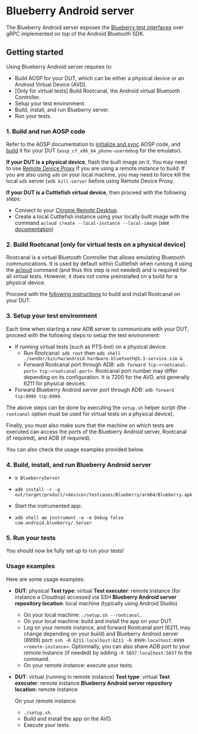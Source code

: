 # Blueberry Android server

The Blueberry Android server exposes the [Blueberry test interfaces](
go/blueberry-doc) over gRPC implemented on top of the Android Bluetooth SDK.

## Getting started

Using Blueberry Android server requires to:

* Build AOSP for your DUT, which can be either a physical device or an Android
  Virtual Device (AVD).
* [Only for virtual tests] Build Rootcanal, the Android
  virtual Bluetooth Controller.
* Setup your test environment.
* Build, install, and run Blueberry server.
* Run your tests.

### 1. Build and run AOSP code

Refer to the AOSP documentation to [initialize and sync](
https://g3doc.corp.google.com/company/teams/android/developing/init-sync.md)
AOSP code, and [build](
https://g3doc.corp.google.com/company/teams/android/developing/build-flash.md)
it for your DUT (`aosp_cf_x86_64_phone-userdebug` for the emulator).

**If your DUT is a physical device**, flash the built image on it. You may
need to use [Remote Device Proxy](
https://g3doc.corp.google.com/company/teams/android/wfh/adb/remote_device_proxy.md)
if you are using a remote instance to build. If you are also using `adb` on
your local machine, you may need to force kill the local `adb` server (`adb
kill-server` before using Remote Device Proxy.

**If your DUT is a Cuttlefish virtual device**, then proceed with the following steps:

* Connect to your [Chrome Remote Desktop](
  https://remotedesktop.corp.google.com/access/).
* Create a local Cuttlefish instance using your locally built image with the command
  `acloud create --local-instance --local-image` (see [documentation](
  go/acloud-manual#local-instance-using-a-locally-built-image))

### 2. Build Rootcanal [only for virtual tests on a physical device]

Rootcanal is a virtual Bluetooth Controller that allows emulating Bluetooth
communications. It is used by default within Cuttlefish when running it using the [acloud](go/acloud) command (and thus this step is not
needed) and is required for all virtual tests. However, it does not come
preinstalled on a build for a physical device.

Proceed with the [following instructions](
https://docs.google.com/document/d/1-qoK1HtdOKK6sTIKAToFf7nu9ybxs8FQWU09idZijyc/edit#heading=h.x9snb54sjlu9)
to build and install Rootcanal on your DUT.

### 3. Setup your test environment

Each time when starting a new ADB server to communicate with your DUT, proceed
with the following steps to setup the test environment:

* If running virtual tests (such as PTS-bot) on a physical device:
  * Run Rootcanal:
    `adb root` then
    `adb shell ./vendor/bin/hw/android.hardware.bluetooth@1.1-service.sim &`
  * Forward Rootcanal port through ADB:
    `adb forward tcp:<rootcanal-port> tcp:<rootcanal-port>`.
    Rootcanal port number may differ depending on its configuration. It is
    7200 for the AVD, and generally 6211 for physical devices.
* Forward Blueberry Android server port through ADB:
  `adb forward tcp:8999 tcp:8999`.

The above steps can be done by executing the `setup.sh` helper script (the
`-rootcanal` option must be used for virtual tests on a physical device).

Finally, you must also make sure that the machine on which tests are executed
can access the ports of the Blueberry Android server, Rootcanal (if required),
and ADB (if required).

You can also check the usage examples provided below.

### 4. Build, install, and run Blueberry Android server

* `m BlueberryServer`
* `adb install -r -g out/target/product/<device>/testcases/Blueberry/arm64/Blueberry.apk`

* Start the instrumented app:
* `adb shell am instrument -w -e Debug false com.android.blueberry/.Server`

### 5. Run your tests

You should now be fully set up to run your tests!

### Usage examples

Here are some usage examples:

* **DUT**: physical
  **Test type**: virtual
  **Test executer**: remote instance (for instance a Cloudtop) accessed via SSH
  **Blueberry Android server repository location**: local machine (typically
  using Android Studio)

  * On your local machine: `./setup.sh --rootcanal`.
  * On your local machine: build and install the app on your DUT.
  * Log on your remote instance, and forward Rootcanal port (6211, may change
    depending on your build) and Blueberry Android server (8999) port:
    `ssh -R 6211:localhost:6211 -R 8999:localhost:8999 <remote-instance>`.
    Optionnally, you can also share ADB port to your remote instance (if
    needed) by adding `-R 5037:localhost:5037` to the command.
  * On your remote instance: execute your tests.

* **DUT**: virtual (running in remote instance)
  **Test type**: virtual
  **Test executer**: remote instance
  **Blueberry Android server repository location**: remote instance

  On your remote instance:
  * `./setup.sh`.
  * Build and install the app on the AVD.
  * Execute your tests.

